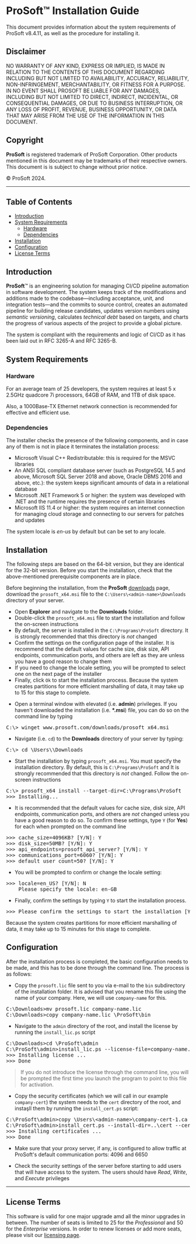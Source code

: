 # __ProSoft__&trade; Installation Guide

This document provides information about the system requirements of ProSoft v8.4.11, as well as the procedure for installing it.

## Disclaimer

NO WARRANTY OF ANY KIND, EXPRESS OR IMPLIED, IS MADE IN RELATION TO THE CONTENTS OF THIS DOCUMENT REGARDING INCLUDING BUT NOT LIMITED TO AVAILABILITY, ACCURACY, RELIABILITY, NON-INFRINGEMENT, MERCHANTABILITY, OR FITNESS FOR A PURPOSE. IN NO EVENT SHALL PROSOFT BE LIABLE FOR ANY DAMAGES, INCLUDING BUT NOT LIMITED TO DIRECT, INDIRECT, INCIDENTAL, OR CONSEQUENTIAL DAMAGES, OR DUE TO BUSINESS INTERRUPTION, OR ANY LOSS OF PROFIT, REVENUE, BUSINESS OPPORTUNITY, OR DATA THAT MAY ARISE FROM THE USE OF THE INFORMATION IN THIS DOCUMENT.

## Copyright

__ProSoft__ is registered trademark of ProSoft Corporation. Other products mentioned in this document may be trademarks of their respective owners. This document is is subject to change without prior notice.

&copy; ProSoft 2024.

---

## Table of Contents

* [Introduction](#introduction)
* [System Requirements](#system-requirements)
  * [Hardware](#hardware)
  * [Dependencies](#dependencies)
* [Installation](#installation)
* [Configuration](#configuration)
* [License Terms](#license-terms)

## Introduction

__ProSoft__&trade; is an engineering solution for managing CI/CD pipeline automation in software development. The system keeps track of the modifications and additions made to the codebase&mdash;including acceptance, unit, and integration tests&mdash;and the commits to source control, creates an automated pipeline for building release candidates, updates version numbers using *semantic versioning*, calculates *technical debt* based on targets, and charts the progress of various aspects of the project to provide a global picture.

The system is compliant with the requirements and logic of CI/CD as it has been laid out in RFC 3265-A and RFC 3265-B.

## System Requirements

### Hardware

For an average team of 25 developers, the system requires at least 5 x 2.5GHz quadcore 7i processors, 64GB of RAM, and 1TB of disk space.

Also, a 1000Base-TX Ethernet network connection is recommended for effective and efficient use.

### Dependencies

The installer checks the presence of the following components, and in case any of them is not in place it terminates the installation process:

* Microsoft Visual C++ Redistributable: this is required for the MSVC libraries
* An ANSI SQL compliant database server (such as PostgreSQL 14.5 and above, Microsoft SQL Server 2018 and above, Oracle DBMS 2016 and above, etc.): the system keeps significant amounts of data in a relational database
* Microsoft .NET Framework 5 or higher: the system was developed with .NET and the runtime requires the presence of certain libraries
* Microsoft IIS 11.4 or higher: the system requires an internet connection for managing cloud storage and connecting to our servers for patches and updates

The system locale is *en-us* by default but can be set to any locale.

## Installation

The following steps are based on the 64-bit version, but they are identical for the 32-bit version. Before you start the installation, check that the above-mentioned prerequisite components are in place.

Before beginning the installation, from the __ProSoft__ [downloads](https://www.prosoft.com/downloads) page, download the `prosoft_x64.msi` file to the `C:\Users\<admin-name>\Downloads` directory of your server.

<span id="gui-byline">

* Open __Explorer__ and navigate to the __Downloads__ folder.
* Double-click the `prosoft_x64.msi` file to start the installation and follow the on-screen instructions
* By default, the server is installed in the `C:\Programs\ProSoft` directory. It is strongly recommended that this directory is *not* changed
* Confirm the settings on the configuration page of the installer. It is recommend that the default values for cache size, disk size, API endpoints, communication ports, and others are left as they are unless you have a good reason to change them
* If you need to change the locale setting, you will be prompted to select one on the next page of the installer
* Finally, click `Ok` to start the installation process. Because the system creates partitions for more efficient marshalling of data, it may take up to 15 for this stage to complete.

</span>

<span id="cli-byline">

* Open a terminal window with elevated (i.e. __admin__) privileges. If you haven't downloaded the installation (i.e. __*.msi__) file, you can do so on the command line by typing

<pre id="cmdln-text">
C:\> winget www.prosoft.com/downloads/prosoft_x64.msi
</pre>

* Navigate (i.e. `cd`) to the __Downloads__ directory of your server by typing:

<pre id="cmdln-text">
C:\> cd \Users\<admin-name>\Downloads
</pre>

* Start the installation by typing `prosoft_x64.msi`. You must specify the installation directory. By default, this is `C:\Programs\ProSoft` and It is strongly recommended that this directory is *not* changed. Follow the on-screen instructions

<pre id="cmdln-text">
C:\> prosoft_x64 install --target-dir=C:\Programs\ProSoft
>>> Installing...
</pre>

* It is recommended that the default values for cache size, disk size, API endpoints, communication ports, and others are *not* changed unless you have a good reason to do so. To confirm these settings, type `Y` (for __Yes__) for each when prompted on the command line

<pre id="cmdln-text">
>>> cache_size=4096KB? [Y/N]: Y
>>> disk_size=50MB? [Y/N]: Y
>>> api_endpoints=prosoft_api_server? [Y/N]: Y
>>> communications_port=6060? [Y/N]: Y
>>> default_user_count=50? [Y/N]: Y
</pre>

* You will be prompted to confirm or change the locale setting:

<pre id="cmdln-text">
>>> locale=en_US? [Y/N]: N
    Please specify the locale: en-GB
</pre>

* Finally, confirm the settings by typing `Y` to start the installation process.

<pre id="cmdln-text">
>>> Please confirm the settings to start the installation [Y/N]:
</pre>

Because the system creates partitions for more efficient marshalling of data, it may take up to 15 minutes for this stage to complete.

</span>

## Configuration

After the installation process is completed, the basic configuration needs to be made, and this has to be done through the command line. The process is as follows:

<span id="cli-byline">

* Copy the `prosoft.lic` file sent to you via e-mail to the `bin` subdirectory of the installation folder. It is advised that you rename this file using the name of your company. Here, we will use `company-name` for this.

<pre id="cmdln-text">
C:\Downloads>mv prosoft.lic company-name.lic
C:\Downloads>copy company-name.lic \ProSoft\bin
</pre>

* Navigate to the `admin` directory of the root, and install the license by running the `install_lic.ps` script

<pre id="cmdln-text">
C:\Downloads>cd \ProSoft\admin
C:\ProSoft\admin>install_lic.ps --license-file=company-name.lic
>>> Installing license ...
>>> Done
</pre>

> <span id="note-byline">If you do not introduce the license through the command line, you will be prompted the first time you launch the program to point to this file for activation.
> </span>

* Copy the security certificates (which we will call in our example `company-cert`) the system needs to the `cert` directory of the root, and instaşll them by running the `install_cert.ps` script:

<pre id="cmdln-text">
C:\ProSoft\admin>copy \Users\&lt;admin-name&gt;\company-cert-1.ca company-cert-2.ca ..\cert
C:\ProSoft\admin>install_cert.ps --install-dir=..\cert --certificates=..\cert\*.ca
>>> Installing certificates ...
>>> Done
</pre>

* Make sure that your proxy server, if any, is configured to allow traffic at ProSoft's default communication ports: 4096 and 6650

* Check the security settings of the server before starting to add users that will have access to the system. The users should have *Read*, *Write*, and *Execute* privileges

</span>

---

## License Terms

This software is valid for one major upgrade amd all the minor upgrades in between. The number of seats is limited to 25 for the *Professional* and 50 for the *Enterprise* versions. In order to renew licenses or add more seats, please visit our [licensing page](https://www.profost.com/licensing).
